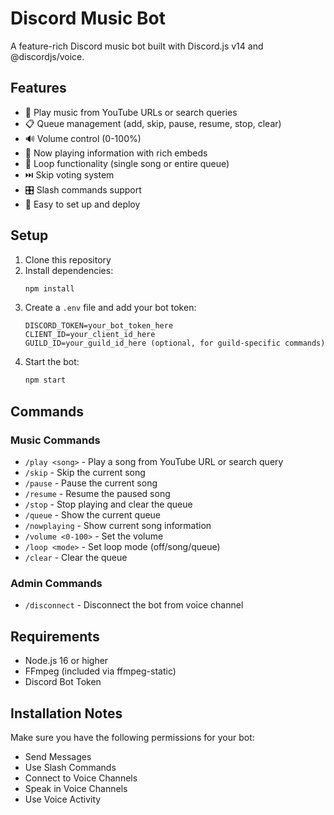 # Discord Music Bot

A feature-rich Discord music bot built with Discord.js v14 and @discordjs/voice.

## Features

- 🎵 Play music from YouTube URLs or search queries
- 📋 Queue management (add, skip, pause, resume, stop, clear)
- 🔊 Volume control (0-100%)
- 📱 Now playing information with rich embeds
- 🔄 Loop functionality (single song or entire queue)
- ⏭️ Skip voting system
- 🎛️ Slash commands support
- 🚀 Easy to set up and deploy

## Setup

1. Clone this repository
2. Install dependencies:
   ```bash
   npm install
   ```
3. Create a `.env` file and add your bot token:
   ```env
   DISCORD_TOKEN=your_bot_token_here
   CLIENT_ID=your_client_id_here
   GUILD_ID=your_guild_id_here (optional, for guild-specific commands)
   ```
4. Start the bot:
   ```bash
   npm start
   ```

## Commands

### Music Commands
- `/play <song>` - Play a song from YouTube URL or search query
- `/skip` - Skip the current song
- `/pause` - Pause the current song
- `/resume` - Resume the paused song
- `/stop` - Stop playing and clear the queue
- `/queue` - Show the current queue
- `/nowplaying` - Show current song information
- `/volume <0-100>` - Set the volume
- `/loop <mode>` - Set loop mode (off/song/queue)
- `/clear` - Clear the queue

### Admin Commands
- `/disconnect` - Disconnect the bot from voice channel

## Requirements

- Node.js 16 or higher
- FFmpeg (included via ffmpeg-static)
- Discord Bot Token

## Installation Notes

Make sure you have the following permissions for your bot:
- Send Messages
- Use Slash Commands
- Connect to Voice Channels
- Speak in Voice Channels
- Use Voice Activity
